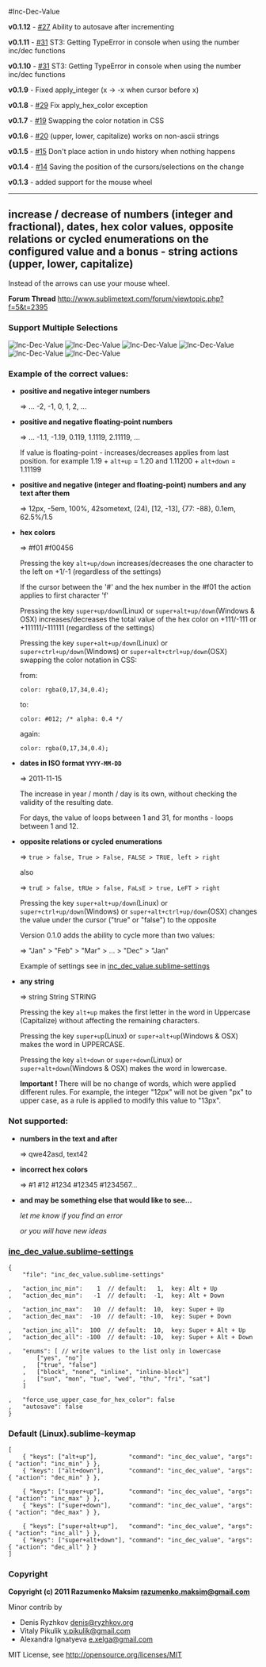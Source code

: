 #Inc-Dec-Value

**v0.1.12** - [#27](https://github.com/rmaksim/Sublime-Text-2-Inc-Dec-Value/issues/27) Ability to autosave after incrementing

**v0.1.11** - [#31](https://github.com/rmaksim/Sublime-Text-2-Inc-Dec-Value/issues/31) ST3: Getting TypeError in console when using the number inc/dec functions

**v0.1.10** - [#31](https://github.com/rmaksim/Sublime-Text-2-Inc-Dec-Value/issues/31) ST3: Getting TypeError in console when using the number inc/dec functions

**v0.1.9** - Fixed apply_integer (x -> -x when cursor before x)

**v0.1.8** - [#29](https://github.com/rmaksim/Sublime-Text-2-Inc-Dec-Value/pull/29) Fix apply_hex_color exception

**v0.1.7** - [#19](https://github.com/rmaksim/Sublime-Text-2-Inc-Dec-Value/issues/19) Swapping the color notation in CSS

**v0.1.6** - [#20](https://github.com/rmaksim/Sublime-Text-2-Inc-Dec-Value/issues/20) (upper, lower, capitalize) works on non-ascii strings

**v0.1.5** - [#15](https://github.com/rmaksim/Sublime-Text-2-Inc-Dec-Value/issues/15) Don't place action in undo history when nothing happens

**v0.1.4** - [#14](https://github.com/rmaksim/Sublime-Text-2-Inc-Dec-Value/pull/14) Saving the position of the cursors/selections on the change

**v0.1.3** - added support for the mouse wheel

---
## increase / decrease of numbers (integer and fractional), dates, hex color values, opposite relations or cycled enumerations on the configured value and a bonus - string actions (upper, lower, capitalize)

Instead of the arrows can use your mouse wheel.

**Forum Thread**
http://www.sublimetext.com/forum/viewtopic.php?f=5&t=2395

### Support Multiple Selections
![Inc-Dec-Value](https://github.com/rmaksim/Sublime-Text-2-Inc-Dec-Value/raw/master/inc_dec_number.gif)
![Inc-Dec-Value](https://github.com/rmaksim/Sublime-Text-2-Inc-Dec-Value/raw/master/inc_dec_hex_color.gif)
![Inc-Dec-Value](https://github.com/rmaksim/Sublime-Text-2-Inc-Dec-Value/raw/master/inc_dec_opposite.gif)
![Inc-Dec-Value](https://github.com/rmaksim/Sublime-Text-2-Inc-Dec-Value/raw/master/inc_dec_float.gif)
![Inc-Dec-Value](https://github.com/rmaksim/Sublime-Text-2-Inc-Dec-Value/raw/master/inc_dec_dates.gif)
![Inc-Dec-Value](https://github.com/rmaksim/Sublime-Text-2-Inc-Dec-Value/raw/master/inc_dec_strings.gif)


### Example of the correct values:
  * **positive and negative integer numbers**

    => ... -2, -1, 0, 1, 2, ...


  * **positive and negative floating-point numbers**

    => ... -1.1, -1.19, 0.119, 1.1119, 2.11119, ...

    If value is floating-point - increases/decreases applies from last position.
    for example 1.19 + `alt+up` = 1.20 and 1.11200 + `alt+down` = 1.11199


  * **positive and negative (integer and floating-point) numbers and any text after them**

    => 12px, -5em, 100%, 42sometext, (24), [12, -13], {77: -88}, 0.1em, 62.5%/1.5


  * **hex colors**

    => #f01 #f00456

    Pressing the key `alt+up/down` increases/decreases
    the one character to the left on +1/-1 (regardless of the settings)

    If the cursor between the '#' and the hex number in the #f01
    the action applies to first character 'f'

    Pressing the key `super+up/down`(Linux) or `super+alt+up/down`(Windows & OSX)
    increases/decreases
    the total value of the hex color on +111/-111 or +111111/-111111
    (regardless of the settings)

    Pressing the key `super+alt+up/down`(Linux) or `super+ctrl+up/down`(Windows) or `super+alt+ctrl+up/down`(OSX)
    swapping the color notation in CSS:

    from:

        color: rgba(0,17,34,0.4);

    to:

        color: #012; /* alpha: 0.4 */

    again:

        color: rgba(0,17,34,0.4);


  * **dates in ISO format `YYYY-MM-DD`**

    => 2011-11-15

    The increase in year / month / day is its own,
    without checking the validity of the resulting date.

    For days, the value of loops between 1 and 31,
    for months - loops between 1 and 12.


  * **opposite relations or cycled enumerations**

    => `true > false, True > False, FALSE > TRUE, left > right`

    also

    => `truE > false, tRUe > false, FaLsE > true, LeFT > right`

    Pressing the key `super+alt+up/down`(Linux) or `super+ctrl+up/down`(Windows) or `super+alt+ctrl+up/down`(OSX)
    changes the value under the cursor ("true" or "false") to the opposite

    Version 0.1.0 adds the ability to cycle more than two values:

    => "Jan" > "Feb" > "Mar" > ... > "Dec" > "Jan"

    Example of settings see in
    <a href="https://github.com/rmaksim/Sublime-Text-2-Inc-Dec-Value/blob/master/inc_dec_value.sublime-settings">inc\_dec\_value.sublime-settings</a>


  * **any string**

    => string String STRING

    Pressing the key `alt+up` makes the first letter in the word in Uppercase (Capitalize) without affecting the remaining characters.

    Pressing the key `super+up`(Linux) or `super+alt+up`(Windows & OSX) makes the word in UPPERCASE.

    Pressing the key `alt+down` or `super+down`(Linux) or `super+alt+down`(Windows & OSX) makes the word in lowercase.

    **Important !**
    There will be no change of words, which were applied different rules.
    For example, the integer "12px"
    will not be given "px" to upper case,
    as a rule is applied to modify this value to "13px".


### Not supported:
  * **numbers in the text and after**

    => qwe42asd, text42

  * **incorrect hex colors**

    => #1 #12 #1234 #12345 #1234567...

  * **and may be something else that would like to see...**

    *let me know if you find an error*

    *or you will have new ideas*


### [inc_dec_value.sublime-settings](https://github.com/rmaksim/Sublime-Text-2-Inc-Dec-Value/blob/master/inc_dec_value.sublime-settings)
    {
        "file": "inc_dec_value.sublime-settings"

    ,   "action_inc_min":    1  // default:   1,  key: Alt + Up
    ,   "action_dec_min":   -1  // default:  -1,  key: Alt + Down

    ,   "action_inc_max":   10  // default:  10,  key: Super + Up
    ,   "action_dec_max":  -10  // default: -10,  key: Super + Down

    ,   "action_inc_all":  100  // default:  10,  key: Super + Alt + Up
    ,   "action_dec_all": -100  // default: -10,  key: Super + Alt + Down

    ,   "enums": [ // write values to the list only in lowercase
            ["yes", "no"]
        ,   ["true", "false"]
        ,   ["block", "none", "inline", "inline-block"]
        ,   ["sun", "mon", "tue", "wed", "thu", "fri", "sat"]
        ]

    ,   "force_use_upper_case_for_hex_color": false
    ,   "autosave": false
    }


### Default (Linux).sublime-keymap
    [
        { "keys": ["alt+up"],         "command": "inc_dec_value", "args": { "action": "inc_min" } },
        { "keys": ["alt+down"],       "command": "inc_dec_value", "args": { "action": "dec_min" } },

        { "keys": ["super+up"],       "command": "inc_dec_value", "args": { "action": "inc_max" } },
        { "keys": ["super+down"],     "command": "inc_dec_value", "args": { "action": "dec_max" } },

        { "keys": ["super+alt+up"],   "command": "inc_dec_value", "args": { "action": "inc_all" } },
        { "keys": ["super+alt+down"], "command": "inc_dec_value", "args": { "action": "dec_all" } }
    ]


### Copyright
**Copyright (c) 2011 Razumenko Maksim <razumenko.maksim@gmail.com>**

Minor contrib by

  * Denis Ryzhkov <denis@ryzhkov.org>
  * Vitaly Pikulik <v.pikulik@gmail.com>
  * Alexandra Ignatyeva <e.xelga@gmail.com>

MIT License, see http://opensource.org/licenses/MIT
